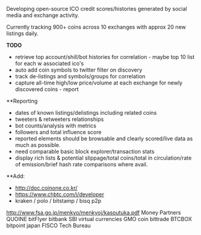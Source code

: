 Developing open-source ICO credit scores/histories generated by social media and exchange activity.

Currently tracking 900+ coins across 10 exchanges with approx 20 new listings daily.

**TODO**
* retrieve top account/shill/bot histories for correlation - maybe top 10 list for each w associated ico's
* auto add coin symbols to twitter filter on discovery
* track de-listings and symbols/groups for correlation
* capture all-time high/low price/volume at each exchange for newly discovered coins - report

**Reporting
* dates of known listings/delistings including related coins
* tweeters & retweeters relationships
* bot counts/analysis with metrics
* followers and total influence score
* reported elements should be browsable and clearly scored/live data as much as possible.
* need comparable basic block explorer/transaction stats
* display rich lists & potential slippage/total coins/total in circulation/rate of emission/brief hash rate comparisons where avail.

**Add:
* http://doc.coinone.co.kr/
* https://www.chbtc.com/i/developer
* kraken / polo / bitstamp / bisq p2p

http://www.fsa.go.jp/menkyo/menkyoj/kasoutuka.pdf
Money Partners
QUOINE
bitFlyer
bitbank
SBI virtual currencies
GMO coin
bittrade
BTCBOX
bitpoint japan
FISCO
Tech Bureau
